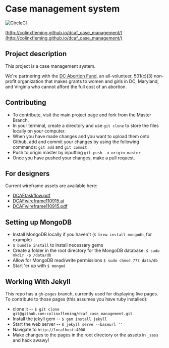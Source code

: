 # Case management system

![CircleCI](https://circleci.com/gh/colinxfleming/dcaf_case_management.svg?style=shield)

[http://colinxfleming.github.io/dcaf_case_management/](http://colinxfleming.github.io/dcaf_case_management/)

## Project description
This project is a case management system. 

We're partnering with the [DC Abortion Fund](http://dcabortionfund.org/), an all-volunteer, 501(c)(3) non-profit organization that makes grants to women and girls in DC, Maryland, and Virginia who cannot afford the full cost of an abortion.

## Contributing
* To contribute, visit the main project page and fork from the Master Branch.
* In your terminal, create a directory and use `git clone` to store the files locally on your computer.
* When you have made changes and you want to upload them onto Github, add and commit your changes by using the following commands: `git add` and `git commit`
* Push to origin master by inputting `git push -u origin master`
* Once you have pushed your changes, make a pull request.

## For designers
Current wireframe assets are available here: 
* [DCAFtaskflow.pdf](https://drive.google.com/file/d/0B2HIORWZ94L-NVJNN0VEeEdEa28/view?usp=sharing)
* [DCAFwireframe110915.ai](https://drive.google.com/open?id=0B2HlOoxw2oq1a0hDYmt0ZE55VGs)  
* [DCAFwireframe110915.pdf](https://drive.google.com/open?id=0B2HlOoxw2oq1UmhxVVJ1SlJOLTA)

## Setting up MongoDB

* Install MongoDB locally if you haven't (`$ brew install mongodb`, for example)
* `$ bundle install` to install necessary gems
* Create a folder in the root directory for the MongoDB database. `$ sudo mkdir -p /data/db`
* Allow for MongoDB read/write permissions `$ sudo chmod 777 data/db`
* Start 'er up with `$ mongod`

## Working With Jekyll 

This repo has a `gh-pages` branch, currently used for displaying live pages. To contribute to those pages (this assumes you have ruby installed): 

* clone it -- `$ git clone git@github.com:colinxfleming/dcaf_case_management.git`
* Install the jekyll gem -- `$ gem install jekyll`
* Start the web server -- `$ jekyll serve --baseurl ''`
* Navigate to `http://localhost:4000`
* Make changes to the pages in the root directory or the assets in `_sass` and hack awawy!
